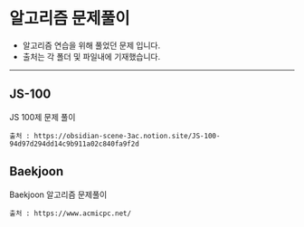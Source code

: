 # 알고리즘 문제풀이

- 알고리즘 연습을 위해 풀었던 문제 입니다.
- 출처는 각 폴더 및 파일내에 기재했습니다.

---

## JS-100

JS 100제 문제 풀이

    출처 : https://obsidian-scene-3ac.notion.site/JS-100-94d97d294dd14c9b911a02c840fa9f2d

## Baekjoon

Baekjoon 알고리즘 문제풀이

    출처 : https://www.acmicpc.net/

